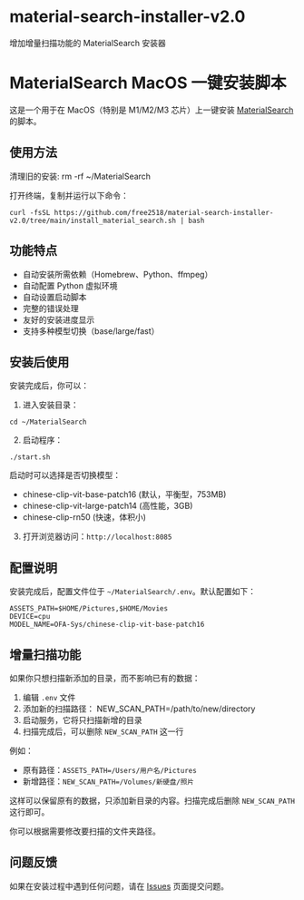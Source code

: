 # material-search-installer-v2.0
增加增量扫描功能的 MaterialSearch 安装器
# MaterialSearch MacOS 一键安装脚本

这是一个用于在 MacOS（特别是 M1/M2/M3 芯片）上一键安装 [MaterialSearch](https://github.com/IuvenisSapiens/MaterialSearch) 的脚本。

## 使用方法

清理旧的安装:
rm -rf ~/MaterialSearch

打开终端，复制并运行以下命令：

```
curl -fsSL https://github.com/free2518/material-search-installer-v2.0/tree/main/install_material_search.sh | bash
```

## 功能特点

- 自动安装所需依赖（Homebrew、Python、ffmpeg）
- 自动配置 Python 虚拟环境
- 自动设置启动脚本
- 完整的错误处理
- 友好的安装进度显示
- 支持多种模型切换（base/large/fast）

## 安装后使用

安装完成后，你可以：

1. 进入安装目录：
```
cd ~/MaterialSearch
```

2. 启动程序：
```
./start.sh
```
启动时可以选择是否切换模型：
- chinese-clip-vit-base-patch16 (默认，平衡型，753MB)
- chinese-clip-vit-large-patch14 (高性能，3GB)
- chinese-clip-rn50 (快速，体积小)

3. 打开浏览器访问：`http://localhost:8085`

## 配置说明

安装完成后，配置文件位于 `~/MaterialSearch/.env`。默认配置如下：

```
ASSETS_PATH=$HOME/Pictures,$HOME/Movies
DEVICE=cpu
MODEL_NAME=OFA-Sys/chinese-clip-vit-base-patch16
```
## 增量扫描功能

如果你只想扫描新添加的目录，而不影响已有的数据：

1. 编辑 `.env` 文件
2. 添加新的扫描路径：
NEW_SCAN_PATH=/path/to/new/directory
3. 启动服务，它将只扫描新增的目录
4. 扫描完成后，可以删除 `NEW_SCAN_PATH` 这一行

例如：
- 原有路径：`ASSETS_PATH=/Users/用户名/Pictures`
- 新增路径：`NEW_SCAN_PATH=/Volumes/新硬盘/照片`

这样可以保留原有的数据，只添加新目录的内容。扫描完成后删除 `NEW_SCAN_PATH` 这行即可。


你可以根据需要修改要扫描的文件夹路径。

## 问题反馈

如果在安装过程中遇到任何问题，请在 [Issues](https://github.com/free2518/material-search-installer/issues) 页面提交问题。

